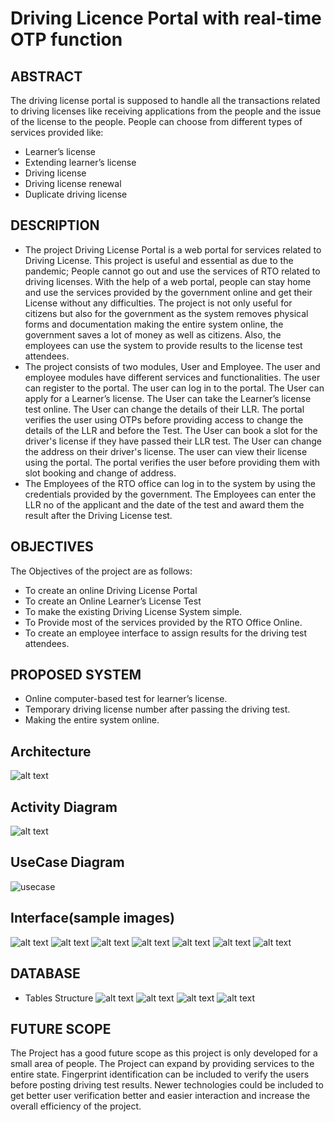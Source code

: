 # Driving Licence Portal with real-time OTP function

## ABSTRACT
The driving license portal is supposed to handle all the transactions related to driving licenses like receiving applications from the people and the issue of the license to the people. People can choose from different types of services provided like:
- Learner’s license
- Extending learner’s license
- Driving license
- Driving license renewal
- Duplicate driving license

## DESCRIPTION
 - The project Driving License Portal is a web portal for services related to Driving License. This project is useful and essential as due to the pandemic; People cannot go out and use the services of RTO related to driving licenses. With the help of a web portal, people can stay home and use the services provided by the government online and get their License
without any difficulties. The project is not only useful for citizens but also for the government as the system removes physical forms and documentation making the entire system online, the government saves a lot of money as well as citizens. Also, the employees can use the system to provide results to the license test attendees.
 - The project consists of two modules, User and Employee. The user and employee modules have different services and functionalities. The user can register to the portal. The user can log in to the portal. The User can apply for a Learner’s license. The User can take the Learner’s license test online. The User can change the details of their LLR. The portal verifies the user using OTPs before providing access to change the details of the LLR and before the Test. The User can book a slot for the driver's license if they have passed their LLR test. The User can change the address on their driver's license. The user can view their license using the portal. The portal verifies the user before providing them with slot booking and change of address.
 - The Employees of the RTO office can log in to the system by using the credentials provided by the government. The Employees can enter the LLR no of the applicant and the date of the test and award them the result after the Driving License test.

## OBJECTIVES
The Objectives of the project are as follows:
-  To create an online Driving License Portal
-  To create an Online Learner’s License Test
-  To make the existing Driving License System simple.
-  To Provide most of the services provided by the RTO Office Online.
-  To create an employee interface to assign results for the driving test attendees.

## PROPOSED SYSTEM
- Online computer-based test for learner’s license.
- Temporary driving license number after passing the driving test.
- Making the entire system online.

## Architecture
![alt text](images/image.png)

## Activity Diagram
![alt text](<images/image copy.png>)

## UseCase Diagram
![usecase](images/image-2.png)

## Interface(sample images)
![alt text](images/image-3.png)
![alt text](images/image-4.png)
![alt text](images/image-5.png)
![alt text](images/image-6.png)
![alt text](images/image-7.png)
![alt text](images/image-8.png)
![alt text](images/image-9.png)

## DATABASE
- Tables Structure
![alt text](images/image-10.png)
![alt text](images/image-11.png)
![alt text](images/image-12.png)
![alt text](images/image-13.png)

## FUTURE SCOPE
The Project has a good future scope as this project is only developed for a small area of people. The Project can expand by providing services to the entire state. Fingerprint identification can be included to verify the users before posting driving test results. Newer technologies could be included to get better user verification better and easier  interaction and increase the overall efficiency of the project.

